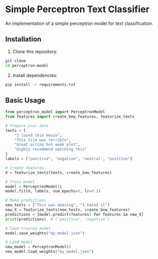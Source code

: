 # Simple Perceptron Text Classifier

An implementation of a simple perceptron model for text classification. 

## Installation

1. Clone this repository:
```bash
git clone 
cd perceptron-model
```

2. Install dependencies:
```bash
pip install -r requirements.txt
```

## Basic Usage

```python
from perceptron_model import PerceptronModel
from features import create_bow_features, featurize_texts

# Prepare your data
texts = [
    "I loved this movie",
    "This film was terrible",
    "Great acting but weak plot",
    "Highly recommend watching this"
]
labels = ["positive", "negative", "neutral", "positive"]

# Create features
X = featurize_texts(texts, create_bow_features)

# Train model
model = PerceptronModel()
model.fit(X, labels, num_epochs=5, lr=0.1)

# Make predictions
new_texts = ["This was amazing", "I hated it"]
new_X = featurize_texts(new_texts, create_bow_features)
predictions = [model.predict(features) for features in new_X]
print(predictions)  # ['positive', 'negative']

# Save trained model
model.save_weights("my_model.json")

# Load model
new_model = PerceptronModel()
new_model.load_weights("my_model.json")
```